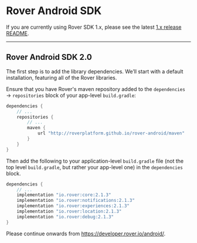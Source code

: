 # Rover Android SDK

If you are currently using Rover SDK 1.x, please see the latest [1.x release
README](https://github.com/RoverPlatform/rover-android/tree/7c7649a1c69c64927db36d84d4b6d666341b1393).

<hr />

## Rover Android SDK 2.0

The first step is to add the library dependencies.  We’ll start with a default
installation, featuring all of the Rover libraries.

Ensure that you have Rover's maven repository added to the `dependencies` →
`repositories` block of your app-level `build.gradle`:

```groovy
dependencies {
    // ...
    repositories {
        // ...
        maven {
            url "http://roverplatform.github.io/rover-android/maven"
        }
    }
}
```

Then add the following to your application-level `build.gradle` file (not the
top level `build.gradle`, but rather your app-level one) in the `dependencies`
block.

```groovy
dependencies {
    // ...
    implementation "io.rover:core:2.1.3"
    implementation "io.rover:notifications:2.1.3"
    implementation "io.rover:experiences:2.1.3"
    implementation "io.rover:location:2.1.3"
    implementation "io.rover:debug:2.1.3"
}
```

Please continue onwards from https://developer.rover.io/android/.
